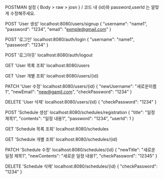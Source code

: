 POSTMAN 설정 { Body > raw > josn } / 코드 내 {id}와 password,userId 는 알맞게 수정해주세요.


POST 'User 생성' 
localhost:8080/users/signup 
{
    "username": "name1",
    "password": "1234",
    "email": "exmple@gmail.com"
}


POST '로그인'
localhost:8080/auth/login
{
    "username": "name1",
    "password": "1234"
}


POST '로그아웃'
localhost:8080/auth/logout


GET 'User 목록 조회'
localhost:8080/users


GET 'User 개별 조회'
localhost:8080/users/{id}


PATCH 'User 수정'
localhost:8080/users/{id}
{
    "newUsername": "새로운이름1",
    "newEmail": "new@gamil.com",
    "checkPassword": "1234"
}


DELETE 'User 삭제'
localhost:8080/users/{id}
{
    "checkPassword": "1234"
}


POST 'Schedule 생성'
localhost:8080/schedules/registration
{
    "title": "일정 제목1",
    "contents": "일정 내용1",
    "password": "1234",
    "userId": 1
}


GET 'Schedule 목록 조회'
localhost:8080/schedules


GET 'Schedule 개별 조회'
localhost:8080/schedules/{id}


PATCH 'Schedule 수정'
localhost:8080/schedules/{id}
{
    "newTitle": "새로운 일정 제목1",
    "newContents": "새로운 일정 내용1",
    "checkPassword": "12345"
}


DELETE 'Schedule 삭제'
localhost:8080/schedules/{id}
{
    "checkPassword": "1234"
}
